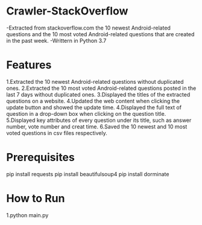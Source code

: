 # Crawler-StackOverflow
-Extracted from stackoverflow.com the 10 newest Android-related questions and the 10 most voted Android-related questions that are created in the past week.
-Writtern in Python 3.7

# Features
1.Extracted the 10 newest Android-related questions without duplicated ones.
2.Extracted the 10 most voted Android-related questions posted in the last 7 days without duplicated ones.
3.Displayed the titles of the extracted questions on a website.
4.Updated the web content when clicking the update button and showed the update time.<new>
4.Displayed the full text of question in a drop-down box when clicking on the question title.
5.Displayed key attributes of every question under its title, such as answer number, vote number and creat time.<new>
6.Saved the 10 newest and 10 most voted questions in csv files respectively.<new>

# Prerequisites
pip install requests
pip install beautifulsoup4
pip install dorminate

# How to Run
1.python main.py
